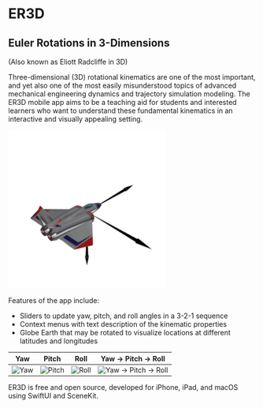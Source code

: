 # ER3D

## Euler Rotations in 3-Dimensions

(Also known as Eliott Radcliffe in 3D)

Three-dimensional (3D) rotational kinematics are one of the most important, and yet also one of the most easily misunderstood topics of advanced mechanical engineering dynamics and trajectory simulation modeling. 
The ER3D mobile app aims to be a teaching aid for students and interested learners who want to understand these fundamental kinematics in an interactive and visually appealing setting.

![Screen Grab From iOS](assets/er3d.gif)

Features of the app include:
- Sliders to update yaw, pitch, and roll angles in a 3-2-1 sequence
- Context menus with text description of the kinematic properties
- Globe Earth that may be rotated to visualize locations at different latitudes and longitudes

| Yaw                    | Pitch                      | Roll                     | Yaw → Pitch → Roll                             |
|------------------------|----------------------------|--------------------------|------------------------------------------------|
| ![Yaw](assets/yaw.gif) | ![Pitch](assets/pitch.gif) | ![Roll](assets/roll.gif) | ![Yaw → Pitch → Roll](assets/yawPitchRoll.gif) |

ER3D is free and open source, developed for iPhone, iPad, and macOS using SwiftUI and SceneKit.

